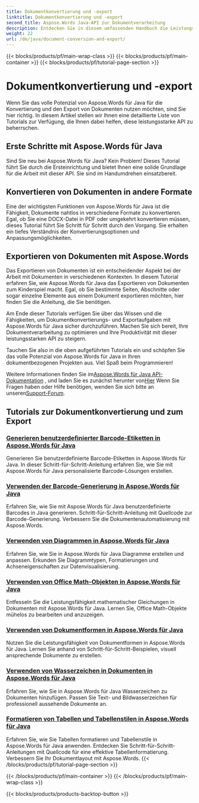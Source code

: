 ```yaml
---
title: Dokumentkonvertierung und -export
linktitle: Dokumentkonvertierung und -export
second_title: Aspose.Words Java-API zur Dokumentverarbeitung
description: Entdecken Sie in diesem umfassenden Handbuch die Leistungsfähigkeit von Aspose.Words für Java. Erfahren Sie, wie Sie Dokumente mühelos konvertieren und exportieren.
weight: 22
url: /de/java/document-conversion-and-export/
---
```


{{< blocks/products/pf/main-wrap-class >}}
{{< blocks/products/pf/main-container >}}
{{< blocks/products/pf/tutorial-page-section >}}

# Dokumentkonvertierung und -export


Wenn Sie das volle Potenzial von Aspose.Words für Java für die Konvertierung und den Export von Dokumenten nutzen möchten, sind Sie hier richtig. In diesem Artikel stellen wir Ihnen eine detaillierte Liste von Tutorials zur Verfügung, die Ihnen dabei helfen, diese leistungsstarke API zu beherrschen.

## Erste Schritte mit Aspose.Words für Java
Sind Sie neu bei Aspose.Words für Java? Kein Problem! Dieses Tutorial führt Sie durch die Ersteinrichtung und bietet Ihnen eine solide Grundlage für die Arbeit mit dieser API. Sie sind im Handumdrehen einsatzbereit.

## Konvertieren von Dokumenten in andere Formate
Eine der wichtigsten Funktionen von Aspose.Words für Java ist die Fähigkeit, Dokumente nahtlos in verschiedene Formate zu konvertieren. Egal, ob Sie eine DOCX-Datei in PDF oder umgekehrt konvertieren müssen, dieses Tutorial führt Sie Schritt für Schritt durch den Vorgang. Sie erhalten ein tiefes Verständnis der Konvertierungsoptionen und Anpassungsmöglichkeiten.

## Exportieren von Dokumenten mit Aspose.Words
Das Exportieren von Dokumenten ist ein entscheidender Aspekt bei der Arbeit mit Dokumenten in verschiedenen Kontexten. In diesem Tutorial erfahren Sie, wie Aspose.Words für Java das Exportieren von Dokumenten zum Kinderspiel macht. Egal, ob Sie bestimmte Seiten, Abschnitte oder sogar einzelne Elemente aus einem Dokument exportieren möchten, hier finden Sie die Anleitung, die Sie benötigen.

Am Ende dieser Tutorials verfügen Sie über das Wissen und die Fähigkeiten, um Dokumentkonvertierungs- und Exportaufgaben mit Aspose.Words für Java sicher durchzuführen. Machen Sie sich bereit, Ihre Dokumentverarbeitung zu optimieren und Ihre Produktivität mit dieser leistungsstarken API zu steigern.

Tauchen Sie also in die oben aufgeführten Tutorials ein und schöpfen Sie das volle Potenzial von Aspose.Words für Java in Ihren dokumentbezogenen Projekten aus. Viel Spaß beim Programmieren!

 Weitere Informationen finden Sie im[Aspose.Words für Java API-Dokumentation](https://reference.aspose.com/words/java/) , und laden Sie es zunächst herunter von[Hier](https://releases.aspose.com/words/java/) Wenn Sie Fragen haben oder Hilfe benötigen, wenden Sie sich bitte an unseren[Support-Forum](https://forum.aspose.com/).

## Tutorials zur Dokumentkonvertierung und zum Export
### [Generieren benutzerdefinierter Barcode-Etiketten in Aspose.Words für Java](./generating-custom-barcode-labels/)
Generieren Sie benutzerdefinierte Barcode-Etiketten in Aspose.Words für Java. In dieser Schritt-für-Schritt-Anleitung erfahren Sie, wie Sie mit Aspose.Words für Java personalisierte Barcode-Lösungen erstellen.
### [Verwenden der Barcode-Generierung in Aspose.Words für Java](./using-barcode-generation/)
Erfahren Sie, wie Sie mit Aspose.Words für Java benutzerdefinierte Barcodes in Java generieren. Schritt-für-Schritt-Anleitung mit Quellcode zur Barcode-Generierung. Verbessern Sie die Dokumentenautomatisierung mit Aspose.Words.
### [Verwenden von Diagrammen in Aspose.Words für Java](./using-charts/)
Erfahren Sie, wie Sie in Aspose.Words für Java Diagramme erstellen und anpassen. Erkunden Sie Diagrammtypen, Formatierungen und Achseneigenschaften zur Datenvisualisierung.
### [Verwenden von Office Math-Objekten in Aspose.Words für Java](./using-office-math-objects/)
Entfesseln Sie die Leistungsfähigkeit mathematischer Gleichungen in Dokumenten mit Aspose.Words für Java. Lernen Sie, Office Math-Objekte mühelos zu bearbeiten und anzuzeigen.
### [Verwenden von Dokumentformen in Aspose.Words für Java](./using-document-shapes/)
Nutzen Sie die Leistungsfähigkeit von Dokumentformen in Aspose.Words für Java. Lernen Sie anhand von Schritt-für-Schritt-Beispielen, visuell ansprechende Dokumente zu erstellen.
### [Verwenden von Wasserzeichen in Dokumenten in Aspose.Words für Java](./using-watermarks-to-documents/)
Erfahren Sie, wie Sie in Aspose.Words für Java Wasserzeichen zu Dokumenten hinzufügen. Passen Sie Text- und Bildwasserzeichen für professionell aussehende Dokumente an.
### [Formatieren von Tabellen und Tabellenstilen in Aspose.Words für Java](./formatting-tables-and-table-styles/)
Erfahren Sie, wie Sie Tabellen formatieren und Tabellenstile in Aspose.Words für Java anwenden. Entdecken Sie Schritt-für-Schritt-Anleitungen mit Quellcode für eine effektive Tabellenformatierung. Verbessern Sie Ihr Dokumentlayout mit Aspose.Words.
{{< /blocks/products/pf/tutorial-page-section >}}

{{< /blocks/products/pf/main-container >}}
{{< /blocks/products/pf/main-wrap-class >}}

{{< blocks/products/products-backtop-button >}}
